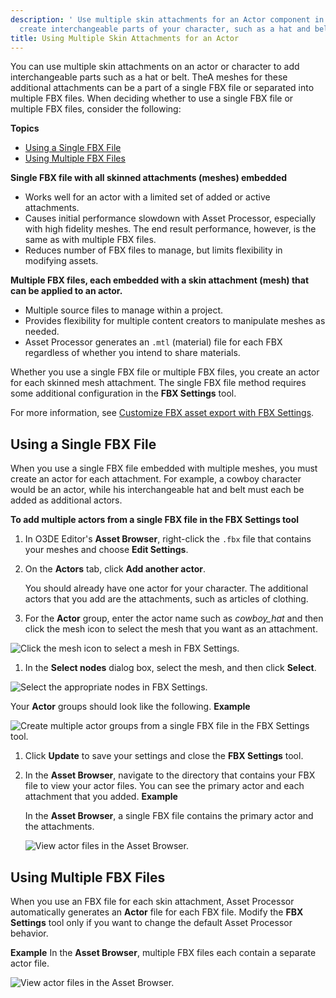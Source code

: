 ```yaml
---
description: ' Use multiple skin attachments for an Actor component in Open 3D Engine to
  create interchangeable parts of your character, such as a hat and belt. '
title: Using Multiple Skin Attachments for an Actor
---
```




You can use multiple skin attachments on an actor or character to add interchangeable parts such as a hat or belt. TheA meshes for these additional attachments can be a part of a single FBX file or separated into multiple FBX files. When deciding whether to use a single FBX file or multiple FBX files, consider the following:

**Topics**
- [Using a Single FBX File](#using-a-single-fbx-file)
- [Using Multiple FBX Files](#using-multiple-fbx-files)

**Single FBX file with all skinned attachments (meshes) embedded**
+ Works well for an actor with a limited set of added or active attachments.
+ Causes initial performance slowdown with Asset Processor, especially with high fidelity meshes. The end result performance, however, is the same as with multiple FBX files.
+ Reduces number of FBX files to manage, but limits flexibility in modifying assets.

**Multiple FBX files, each embedded with a skin attachment (mesh) that can be applied to an actor.**
+ Multiple source files to manage within a project.
+ Provides flexibility for multiple content creators to manipulate meshes as needed.
+ Asset Processor generates an `.mtl` (material) file for each FBX regardless of whether you intend to share materials.

Whether you use a single FBX file or multiple FBX files, you create an actor for each skinned mesh attachment. The single FBX file method requires some additional configuration in the **FBX Settings** tool.

For more information, see [Customize FBX asset export with FBX Settings](/docs/user-guide/assets/scene-settings/).

## Using a Single FBX File

When you use a single FBX file embedded with multiple meshes, you must create an actor for each attachment. For example, a cowboy character would be an actor, while his interchangeable hat and belt must each be added as additional actors.

**To add multiple actors from a single FBX file in the FBX Settings tool**

1. In O3DE Editor's **Asset Browser**, right-click the `.fbx` file that contains your meshes and choose **Edit Settings**.

1. On the **Actors** tab, click **Add another actor**.

   You should already have one actor for your character. The additional actors that you add are the attachments, such as articles of clothing.

1. For the **Actor** group, enter the actor name such as *cowboy\_hat* and then click the mesh icon to select the mesh that you want as an attachment.

![Click the mesh icon to select a mesh in FBX Settings.](/images/user-guide/component/component-actor-single-fbx-2.png)

1. In the **Select nodes** dialog box, select the mesh, and then click **Select**.

![Select the appropriate nodes in FBX Settings.](/images/user-guide/component/component-actor-single-fbx-3.png)

   Your **Actor** groups should look like the following.
**Example**

![Create multiple actor groups from a single FBX file in the FBX Settings tool.](/images/user-guide/component/component-actor-single-fbx-1.png)

1. Click **Update** to save your settings and close the **FBX Settings** tool.

1. In the **Asset Browser**, navigate to the directory that contains your FBX file to view your actor files. You can see the primary actor and each attachment that you added.
**Example**

   In the **Asset Browser**, a single FBX file contains the primary actor and the attachments.

   ![View actor files in the Asset Browser.](/images/user-guide/component/component-actor-component-entity-setup-1.png)

## Using Multiple FBX Files

When you use an FBX file for each skin attachment, Asset Processor automatically generates an **Actor** file for each FBX file. Modify the **FBX Settings** tool only if you want to change the default Asset Processor behavior.

**Example**
In the **Asset Browser**, multiple FBX files each contain a separate actor file.

![View actor files in the Asset Browser.](/images/user-guide/component/component-actor-multiple-fbx-files.png)
